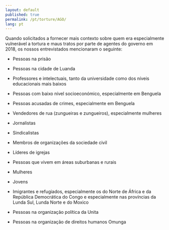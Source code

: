 ```yaml
---
layout: default
published: true
permalink: /pt/torture/AGO/
lang: pt
---
```


Quando solicitados a fornecer mais contexto sobre quem era especialmente vulnerável a tortura e maus tratos por parte de agentes do governo em 2018, os nossos entrevistados mencionaram o seguinte:

- Pessoas na prisão

- Pessoas na cidade de Luanda

- Professores e intelectuais, tanto da universidade como dos níveis educacionais mais baixos

- Pessoas com baixo nível socioeconómico, especialmente em Benguela

- Pessoas acusadas de crimes, especialmente em Benguela

- Vendedores de rua (zungueiras e zungueiros), especialmente mulheres

- Jornalistas

- Sindicalistas

- Membros de organizações da sociedade civil

- Líderes de igrejas

- Pessoas que vivem em áreas suburbanas e rurais

- Mulheres

- Jovens

- Imigrantes e refugiados, especialmente os do Norte de África e da República Democrática do Congo e especialmente nas províncias da Lunda Sul, Lunda Norte e do Moxico

- Pessoas na organização política da Unita

- Pessoas na organização de direitos humanos Omunga

